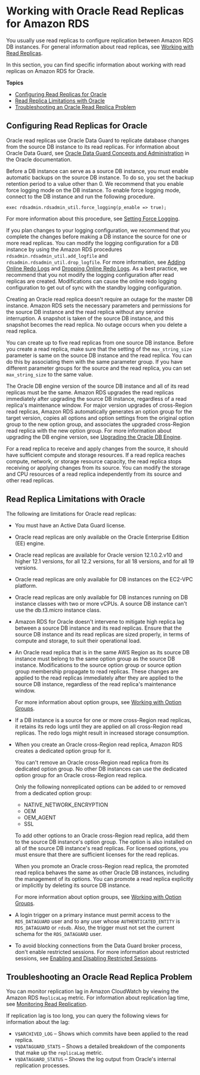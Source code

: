 # Working with Oracle Read Replicas for Amazon RDS<a name="oracle-read-replicas"></a>

You usually use read replicas to configure replication between Amazon RDS DB instances\. For general information about read replicas, see [Working with Read Replicas](USER_ReadRepl.md)\. 

In this section, you can find specific information about working with read replicas on Amazon RDS for Oracle\.

**Topics**
+ [Configuring Read Replicas for Oracle](#oracle-read-replicas.Configuration)
+ [Read Replica Limitations with Oracle](#oracle-read-replicas.limitations)
+ [Troubleshooting an Oracle Read Replica Problem](#oracle-read-replicas.troubleshooting)

## Configuring Read Replicas for Oracle<a name="oracle-read-replicas.Configuration"></a>

Oracle read replicas use Oracle Data Guard to replicate database changes from the source DB instance to its read replicas\. For information about Oracle Data Guard, see [Oracle Data Guard Concepts and Administration](https://docs.oracle.com/database/121/SBYDB/toc.htm) in the Oracle documentation\.

Before a DB instance can serve as a source DB instance, you must enable automatic backups on the source DB instance\. To do so, you set the backup retention period to a value other than 0\. We recommend that you enable force logging mode on the DB instance\. To enable force logging mode, connect to the DB instance and run the following procedure\. 

```
exec rdsadmin.rdsadmin_util.force_logging(p_enable => true);            
```

For more information about this procedure, see [Setting Force Logging](Appendix.Oracle.CommonDBATasks.Log.md#Appendix.Oracle.CommonDBATasks.SettingForceLogging)\.

If you plan changes to your logging configuration, we recommend that you complete the changes before making a DB instance the source for one or more read replicas\. You can modify the logging configuration for a DB instance by using the Amazon RDS procedures `rdsadmin.rdsadmin_util.add_logfile` and `rdsadmin.rdsadmin_util.drop_logfile`\. For more information, see [Adding Online Redo Logs](Appendix.Oracle.CommonDBATasks.Log.md#Appendix.Oracle.CommonDBATasks.RedoLogs) and [Dropping Online Redo Logs](Appendix.Oracle.CommonDBATasks.Log.md#Appendix.Oracle.CommonDBATasks.DroppingRedoLogs)\. As a best practice, we recommend that you not modify the logging configuration after read replicas are created\. Modifications can cause the online redo logging configuration to get out of sync with the standby logging configuration\. 

Creating an Oracle read replica doesn't require an outage for the master DB instance\. Amazon RDS sets the necessary parameters and permissions for the source DB instance and the read replica without any service interruption\. A snapshot is taken of the source DB instance, and this snapshot becomes the read replica\. No outage occurs when you delete a read replica\. 

You can create up to five read replicas from one source DB instance\. Before you create a read replica, make sure that the setting of the `max_string_size` parameter is same on the source DB instance and the read replica\. You can do this by associating them with the same parameter group\. If you have different parameter groups for the source and the read replica, you can set `max_string_size` to the same value\.

The Oracle DB engine version of the source DB instance and all of its read replicas must be the same\. Amazon RDS upgrades the read replicas immediately after upgrading the source DB instance, regardless of a read replica's maintenance window\. For major version upgrades of cross\-Region read replicas, Amazon RDS automatically generates an option group for the target version, copies all options and option settings from the original option group to the new option group, and associates the upgraded cross\-Region read replica with the new option group\. For more information about upgrading the DB engine version, see [Upgrading the Oracle DB Engine](USER_UpgradeDBInstance.Oracle.md)\.

For a read replica to receive and apply changes from the source, it should have sufficient compute and storage resources\. If a read replica reaches compute, network, or storage resource capacity, the read replica stops receiving or applying changes from its source\. You can modify the storage and CPU resources of a read replica independently from its source and other read replicas\. 

## Read Replica Limitations with Oracle<a name="oracle-read-replicas.limitations"></a>

The following are limitations for Oracle read replicas: 
+ You must have an Active Data Guard license\.
+ Oracle read replicas are only available on the Oracle Enterprise Edition \(EE\) engine\.
+ Oracle read replicas are available for Oracle version 12\.1\.0\.2\.v10 and higher 12\.1 versions, for all 12\.2 versions, for all 18 versions, and for all 19 versions\.
+ Oracle read replicas are only available for DB instances on the EC2\-VPC platform\.
+ Oracle read replicas are only available for DB instances running on DB instance classes with two or more vCPUs\. A source DB instance can't use the db\.t3\.micro instance class\.
+ Amazon RDS for Oracle doesn't intervene to mitigate high replica lag between a source DB instance and its read replicas\. Ensure that the source DB instance and its read replicas are sized properly, in terms of compute and storage, to suit their operational load\.
+ An Oracle read replica that is in the same AWS Region as its source DB instance must belong to the same option group as the source DB instance\. Modifications to the source option group or source option group membership propagate to read replicas\. These changes are applied to the read replicas immediately after they are applied to the source DB instance, regardless of the read replica's maintenance window\.

  For more information about option groups, see [Working with Option Groups](USER_WorkingWithOptionGroups.md)\.
+ If a DB instance is a source for one or more cross\-Region read replicas, it retains its redo logs until they are applied on all cross\-Region read replicas\. The redo logs might result in increased storage consumption\. 
+ When you create an Oracle cross\-Region read replica, Amazon RDS creates a dedicated option group for it\.

  You can't remove an Oracle cross\-Region read replica from its dedicated option group\. No other DB instances can use the dedicated option group for an Oracle cross\-Region read replica\.

  Only the following nonreplicated options can be added to or removed from a dedicated option group:
  + NATIVE\_NETWORK\_ENCRYPTION
  + OEM
  + OEM\_AGENT
  + SSL

  To add other options to an Oracle cross\-Region read replica, add them to the source DB instance's option group\. The option is also installed on all of the source DB instance's read replicas\. For licensed options, you must ensure that there are sufficient licenses for the read replicas\.

  When you promote an Oracle cross\-Region read replica, the promoted read replica behaves the same as other Oracle DB instances, including the management of its options\. You can promote a read replica explicitly or implicitly by deleting its source DB instance\.

  For more information about option groups, see [Working with Option Groups](USER_WorkingWithOptionGroups.md)\.
+ A login trigger on a primary instance must permit access to the `RDS_DATAGUARD` user and to any user whose `AUTHENTICATED_ENTITY` is `RDS_DATAGUARD` or `rdsdb`\. Also, the trigger must not set the current schema for the `RDS_DATAGUARD` user\.
+ To avoid blocking connections from the Data Guard broker process, don't enable restricted sessions\. For more information about restricted sessions, see [Enabling and Disabling Restricted Sessions](Appendix.Oracle.CommonDBATasks.System.md#Appendix.Oracle.CommonDBATasks.RestrictedSession)\.

## Troubleshooting an Oracle Read Replica Problem<a name="oracle-read-replicas.troubleshooting"></a>

You can monitor replication lag in Amazon CloudWatch by viewing the Amazon RDS `ReplicaLag` metric\. For information about replication lag time, see [Monitoring Read Replication](USER_ReadRepl.md#USER_ReadRepl.Monitoring)\.

If replication lag is too long, you can query the following views for information about the lag:
+ `V$ARCHIVED_LOG` – Shows which commits have been applied to the read replica\.
+ `V$DATAGUARD_STATS` – Shows a detailed breakdown of the components that make up the `replicaLag` metric\.
+ `V$DATAGUARD_STATUS` – Shows the log output from Oracle's internal replication processes\.